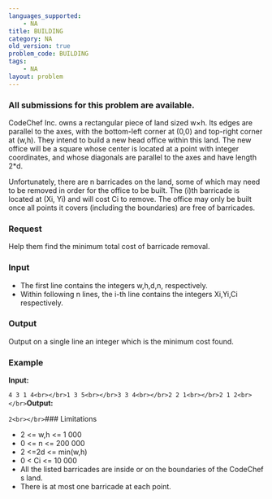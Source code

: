 ```yaml
---
languages_supported:
    - NA
title: BUILDING
category: NA
old_version: true
problem_code: BUILDING
tags:
    - NA
layout: problem
---
```

###  All submissions for this problem are available. 

CodeChef Inc. owns a rectangular piece of land sized w×h. Its edges are parallel to the axes, with the bottom-left corner at (0,0) and top-right corner at (w,h). They intend to build a new head office within this land. The new office will be a square whose center is located at a point with integer coordinates, and whose diagonals are parallel to the axes and have length 2\*d.

Unfortunately, there are n barricades on the land, some of which may need to be removed in order for the office to be built. The (i)th barricade is located at (Xi, Yi) and will cost Ci to remove. The office may only be built once all points it covers (including the boundaries) are free of barricades.

### Request

Help them find the minimum total cost of barricade removal.

### Input

- The first line contains the integers w,h,d,n, respectively.
- Within following n lines, the i-th line contains the integers Xi,Yi,Ci respectively.

### Output

Output on a single line an integer which is the minimum cost found.

### Example

**Input:**

`4 3 1 4<br></br>1 3 5<br></br>3 3 4<br></br>2 2 1<br></br>2 1 2<br></br>`**Output:**

`2<br></br>`### Limitations

- 2 <= w,h <= 1 000
- 0 <= n <= 200 000
- 2 <=2d <= min(w,h)
- 0 < Ci <= 10 000
- All the listed barricades are inside or on the boundaries of the CodeChef s land.
- There is at most one barricade at each point.